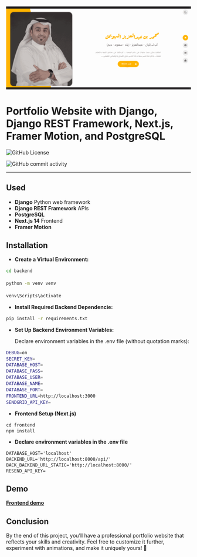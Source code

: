 

![Alt text](screenshots/1.gif)

# Portfolio Website with Django, Django REST Framework, Next.js, Framer Motion, and PostgreSQL




![GitHub License](https://img.shields.io/github/license/mhuwaimel/Django-Nextjs-Portfolio-Arabic)

![GitHub commit activity](https://img.shields.io/github/commit-activity/w/mhuwaimel/Django-Nextjs-Portfolio-Arabic?style=flat)

---

## Used

- __Django__ Python web framework
- __Django REST Framework__ APIs
- __PostgreSQL__
- __Next.js 14__ Frontend
- __Framer Motion__






## Installation

- __Create a Virtual Environment:__

```bash
cd backend

python -m venv venv

venv\Scripts\activate
```
- __Install Required Backend Dependencie:__
```bash
pip install -r requirements.txt

```
- __Set Up Backend Environment Variables:__

    Declare environment variables in the .env file (without quotation marks):

```bash
DEBUG=on
SECRET_KEY=
DATABASE_HOST=
DATABASE_PASS=
DATABASE_USER=
DATABASE_NAME=
DATABASE_PORT=
FRONTEND_URL=http://localhost:3000
SENDGRID_API_KEY=

```
- __Frontend Setup (Next.js)__

```
cd frontend
npm install
```
- __Declare environment variables in the .env file__

```
DATABASE_HOST='localhost'
BACKEND_URL='http://localhost:8000/api/'
BACK_BACKEND_URL_STATIC='http://localhost:8000/'
RESEND_API_KEY=
```

##  Demo
[__Frontend demo__ ](https://mhuwaimel.netlify.app/ "Mhuwaimel")


## Conclusion

By the end of this project, you’ll have a professional portfolio website that reflects your skills and creativity. Feel free to customize it further, experiment with animations, and make it uniquely yours! 🚀


